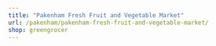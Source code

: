 ```yaml
---
title: "Pakenham Fresh Fruit and Vegetable Market"
url: /pakenham/pakenham-fresh-fruit-and-vegetable-market/
shop: greengrocer
---
```

